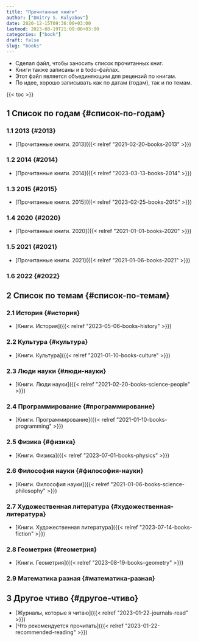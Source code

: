 ```yaml
---
title: "Прочитанные книги"
author: ["Dmitry S. Kulyabov"]
date: 2020-12-15T09:36:00+03:00
lastmod: 2023-08-19T21:09:00+03:00
categories: ["book"]
draft: false
slug: "books"
---
```


-   Сделал файл, чтобы заносить список прочитанных книг.
-   Книги также записаны и в todo-файлах.
-   Этот файл является объединяющим для рецензий по книгам.
-   По идее, хорошо записывать как по датам (годам), так и по темам.

<!--more-->

{{< toc >}}


## <span class="section-num">1</span> Список по годам {#список-по-годам}


### <span class="section-num">1.1</span> 2013 {#2013}

-   [Прочитанные книги. 2013]({{< relref "2021-02-20-books-2013" >}})


### <span class="section-num">1.2</span> 2014 {#2014}

-   [Прочитанные книги. 2014]({{< relref "2023-03-13-books-2014" >}})


### <span class="section-num">1.3</span> 2015 {#2015}

-   [Прочитанные книги. 2015]({{< relref "2023-02-25-books-2015" >}})


### <span class="section-num">1.4</span> 2020 {#2020}

-   [Прочитанные книги. 2020]({{< relref "2021-01-01-books-2020" >}})


### <span class="section-num">1.5</span> 2021 {#2021}

-   [Прочитанные книги. 2021]({{< relref "2021-01-06-books-2021" >}})


### <span class="section-num">1.6</span> 2022 {#2022}


## <span class="section-num">2</span> Список по темам {#список-по-темам}


### <span class="section-num">2.1</span> История {#история}

-   [Книги. История]({{< relref "2023-05-06-books-history" >}})


### <span class="section-num">2.2</span> Культура {#культура}

-   [Книги. Культура]({{< relref "2021-01-10-books-culture" >}})


### <span class="section-num">2.3</span> Люди науки {#люди-науки}

-   [Книги. Люди науки]({{< relref "2021-02-20-books-science-people" >}})


### <span class="section-num">2.4</span> Программирование {#программирование}

-   [Книги. Программирование]({{< relref "2021-01-10-books-programming" >}})


### <span class="section-num">2.5</span> Физика {#физика}

-   [Книги. Физика]({{< relref "2023-07-01-books-physics" >}})


### <span class="section-num">2.6</span> Философия науки {#философия-науки}

-   [Книги. Философия науки]({{< relref "2021-01-06-books-science-philosophy" >}})


### <span class="section-num">2.7</span> Художественная литература {#художественная-литература}

-   [Книги. Художественная литература]({{< relref "2023-07-14-books-fiction" >}})


### <span class="section-num">2.8</span> Геометрия {#геометрия}

-   [Книги. Геометрия]({{< relref "2023-08-19-books-geometry" >}})


### <span class="section-num">2.9</span> Математика разная {#математика-разная}


## <span class="section-num">3</span> Другое чтиво {#другое-чтиво}

-   [Журналы, которые я читаю]({{< relref "2023-01-22-journals-read" >}})
-   [Что рекомендуется прочитать]({{< relref "2023-01-22-recommended-reading" >}})
